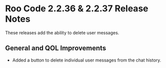 # Roo Code 2.2.36 & 2.2.37 Release Notes

These releases add the ability to delete user messages.

## General and QOL Improvements

*   Added a button to delete individual user messages from the chat history.